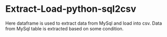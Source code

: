 # Extract-Load-python-sql2csv
Here dataframe is used to extract data from MySql and load into csv. Data from MySql table is extracted based on some condition.
